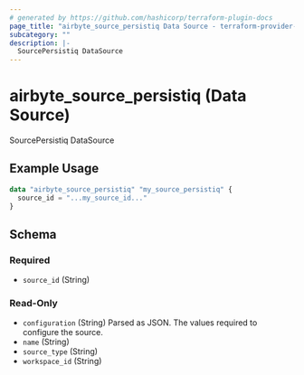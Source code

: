 ```yaml
---
# generated by https://github.com/hashicorp/terraform-plugin-docs
page_title: "airbyte_source_persistiq Data Source - terraform-provider-airbyte"
subcategory: ""
description: |-
  SourcePersistiq DataSource
---
```


# airbyte_source_persistiq (Data Source)

SourcePersistiq DataSource

## Example Usage

```terraform
data "airbyte_source_persistiq" "my_source_persistiq" {
  source_id = "...my_source_id..."
}
```

<!-- schema generated by tfplugindocs -->
## Schema

### Required

- `source_id` (String)

### Read-Only

- `configuration` (String) Parsed as JSON.
The values required to configure the source.
- `name` (String)
- `source_type` (String)
- `workspace_id` (String)


